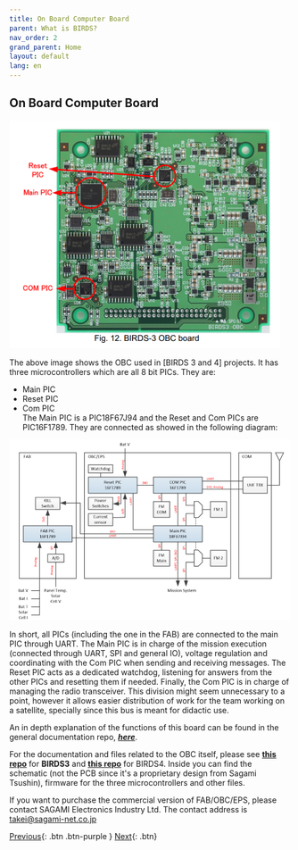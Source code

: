 ```yaml
---
title: On Board Computer Board
parent: What is BIRDS?
nav_order: 2
grand_parent: Home
layout: default
lang: en
---
```


## On Board Computer Board
![On Board Computer PCB](/assets/images/OBC-Board.png)  

The above image shows the OBC used in [BIRDS 3 and 4] projects. It has three microcontrollers which are all 8 bit PICs. They are: 
* Main PIC
* Reset PIC
* Com PIC  
The Main PIC is a PIC18F67J94 and the Reset and Com PICs are PIC16F1789. They are connected as showed in the following diagram:

![On Board Computer Interface Diagram](/assets/images/OBC-diagram.png)

In short, all PICs (including the one in the FAB) are connected to the main PIC through UART. The Main PIC is in charge of the mission execution (connected through UART, SPI and general IO), voltage regulation and coordinating with the Com PIC when sending and receiving messages. The Reset PIC acts as a dedicated watchdog, listening for answers from the other PICs and resetting them if needed. Finally, the Com PIC is in charge of managing the radio transceiver. This division might seem unnecessary to a point, however it allows easier distribution of work for the team working on a satellite, specially since this bus is meant for didactic use.

An in depth explanation of the functions of this board can be found in the general documentation repo, [***here***](https://github.com/BIRDSOpenSource/BIRDS-GeneralDocumentation).

For the documentation and files related to the OBC itself, please see [**this repo**](https://github.com/BIRDSOpenSource/BIRDS3-OBC) for **BIRDS3** and [**this repo**](https://github.com/BIRDSOpenSource/BIRDS4-OBC) for BIRDS4. Inside you can find the schematic (not the PCB since it's a proprietary design from Sagami Tsushin), firmware for the three microcontrollers and other files.

If you want to purchase the commercial version of FAB/OBC/EPS, please contact SAGAMI Electronics Industry Ltd.
The contact address is takei@sagami-net.co.jp

[Previous]({{site.url}}./){: .btn .btn-purple }
[Next]({{site.url}}/get-started/reference.html){: .btn}